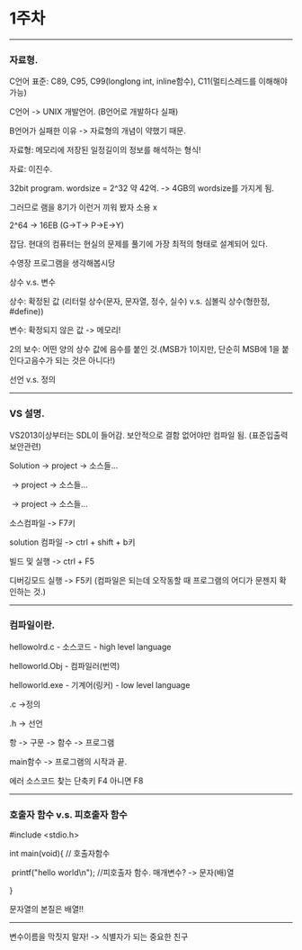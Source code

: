 # 1주차

---

### 자료형.

C언어 표준: C89, C95, C99(longlong int, inline함수), C11(멀티스레드를 이해해야 가능) 

C언어 -> UNIX 개발언어. (B언어로 개발하다 실패)

B언어가 실패한 이유 -> 자료형의 개념이 약했기 때문.

자료형: 메모리에 저장된 일정길이의 정보를 해석하는 형식!

자료: 이진수.

32bit program. wordsize = 2^32 약 42억. -> 4GB의 wordsize를 가지게 됨.

그러므로 램을 8기가 이런거 끼워 봤자 소용 x

 2^64 -> 16EB (G->T-> P->E->Y)

잡담. 현대의 컴퓨터는 현실의 문제를 풀기에 가장 최적의 형태로 설계되어 있다.

수영장 프로그램을 생각해봅시당

상수 v.s. 변수

상수: 확정된 값  (리터럴 상수(문자, 문자열, 정수, 실수) v.s. 심볼릭 상수(형한정, #define))

변수:  확정되지 않은 값 -> 메모리!

2의 보수: 어떤 양의 상수 값에 음수를 붙인 것.(MSB가 1이지만, 단순히 MSB에 1을 붙인다고음수가 되는 것은 아니다!)

선언 v.s. 정의

---

### VS 설명.

VS2013이상부터는 SDL이 들어감. 보안적으로 결함 없어야만 컴파일 됨. (표준입출력 보안관련)

Solution -> project -> 소스들...

​			  -> project -> 소스들...

​			  -> project -> 소스들...

소스컴파일 -> F7키

solution 컴파일 -> ctrl + shift + b키

빌드 및 실행 -> ctrl + F5

디버깅모드 실행 -> F5키 (컴파일은 되는데 오작동할 때 프로그램의 어디가 문젠지 확인하는 것.)

---

### 컴파일이란.

hellowolrd.c  - 소스코드 -  high level language

helloworld.Obj -  컴파일러(번역)

helloworld.exe - 기계어(링커) - low level language

.c ->정의

.h -> 선언

항 -> 구문 -> 함수 -> 프로그램

main함수 -> 프로그램의 시작과 끝.

에러 소스코드 찾는 단축키 F4 아니면 F8

---

### 호출자 함수 v.s. 피호출자 함수

#include <stdio.h>

int main(void){  // 호출자함수

​	printf("hello world\n");  //피호출자 함수. 매개변수? -> 문자(배)열

}

문자열의 본질은 배열!!

---

변수이름을 막짓지 말자!  -> 식별자가 되는 중요한 친구



